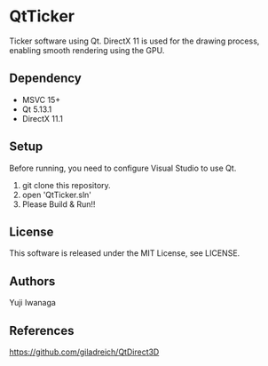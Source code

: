 # QtTicker
Ticker software using Qt.
DirectX 11 is used for the drawing process, enabling smooth rendering using the GPU.

## Dependency
- MSVC 15+
- Qt 5.13.1
- DirectX 11.1

## Setup
Before running, you need to configure Visual Studio to use Qt.
1. git clone this repository.
2. open 'QtTicker.sln'
3. Please Build & Run!!

## License
This software is released under the MIT License, see LICENSE.

## Authors
Yuji Iwanaga

## References
https://github.com/giladreich/QtDirect3D
